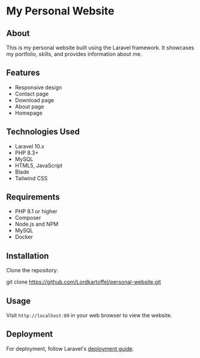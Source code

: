 # My Personal Website

## About

This is my personal website built using the Laravel framework. It showcases my portfolio, skills, and provides information about me.

## Features

- Responsive design
- Contact page
- Download page
- About page
- Homepage

## Technologies Used

- Laravel 10.x
- PHP 8.3+
- MySQL
- HTML5, JavaScript
- Blade
- Tailwind CSS

## Requirements

- PHP 8.1 or higher
- Composer
- Node.js and NPM
- MySQL
- Docker

## Installation

Clone the repository:

git clone https://github.com/Lordkartoffel/personal-website.git


## Usage

Visit `http://localhost:89` in your web browser to view the website.

## Deployment

For deployment, follow Laravel's [deployment guide](https://laravel.com/docs/11.x/deployment).

